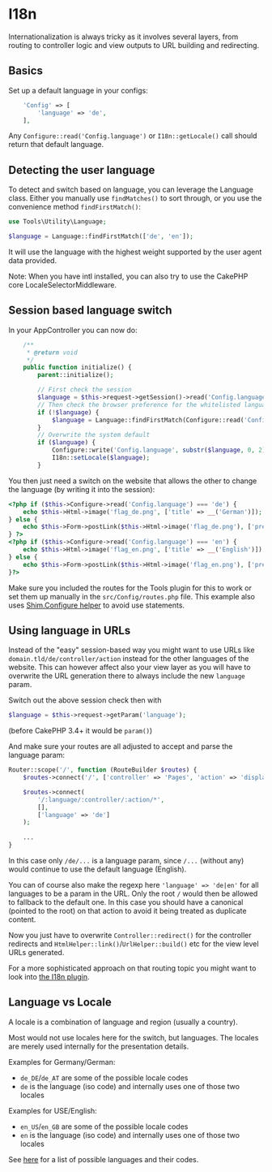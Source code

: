 # I18n

Internationalization is always tricky as it involves several layers,
from routing to controller logic and view outputs to URL building and redirecting.

## Basics
Set up a default language in your configs:
```php
	'Config' => [
		'language' => 'de',
	],
```
Any `Configure::read('Config.language')` or `I18n::getLocale()` call should return that default language.


## Detecting the user language
To detect and switch based on language, you can leverage the Language class.
Either you manually use `findMatches()` to sort through, or you use the convenience method `findFirstMatch()`:
```php
use Tools\Utility\Language;

$language = Language::findFirstMatch(['de', 'en']);
```
It will use the language with the highest weight supported by the user agent data provided.

Note: When you have intl installed, you can also try to use the CakePHP core LocaleSelectorMiddleware.


## Session based language switch
In your AppController you can now do:
```php
	/**
	 * @return void
	 */
	public function initialize() {
		parent::initialize();

		// First check the session
		$language = $this->request->getSession()->read('Config.language');
		// Then check the browser preference for the whitelisted languages
		if (!$language) {
			$language = Language::findFirstMatch(Configure::read('Config.supportedLanguages'));
		}
		// Overwrite the system default
		if ($language) {
			Configure::write('Config.language', substr($language, 0, 2));
			I18n::setLocale($language);
		}
```

You then just need a switch on the website that allows the other to change the language (by writing it into the session):
```php
<?php if ($this->Configure->read('Config.language') === 'de') {
	echo $this->Html->image('flag_de.png', ['title' => __('German')]);
} else {
	echo $this->Form->postLink($this->Html->image('flag_de.png'), ['prefix' => false, 'plugin' => 'Tools', 'controller' => 'ShuntRequest', 'action' => 'language', 'de'], ['block' => true, 'escape' => false, 'title' => __('German')]);
} ?>
<?php if ($this->Configure->read('Config.language') === 'en') {
	echo $this->Html->image('flag_en.png', ['title' => __('English')]);
} else {
	echo $this->Form->postLink($this->Html->image('flag_en.png'), ['prefix' => false, 'plugin' => 'Tools', 'controller' => 'ShuntRequest', 'action' => 'language', 'en'], ['block' => true, 'escape' => false, 'title' => __('English')]);
}?>
```

Make sure you included the routes for the Tools plugin for this to work or set them up manually in the `src/Config/routes.php` file.
This example also uses [Shim.Configure helper](https://github.com/dereuromark/cakephp-shim) to avoid use statements.


## Using language in URLs
Instead of the "easy" session-based way you might want to use URLs like `domain.tld/de/controller/action` instead for the other languages of the website.
This can however affect also your view layer as you will have to overwrite the URL generation there to always include the 
new `language` param.
 
Switch out the above session check then with
```php
$language = $this->request->getParam('language');
```
(before CakePHP 3.4+ it would be `param()`)

And make sure your routes are all adjusted to accept and parse the language param:
```php
Router::scope('/', function (RouteBuilder $routes) {
	$routes->connect('/', ['controller' => 'Pages', 'action' => 'display', 'home']);

	$routes->connect(
		'/:language/:controller/:action/*',
		[],
		['language' => 'de']
	);
	
	...
}
```

In this case only `/de/...` is a language param, since `/...` (without any) would continue to use the default language (English).

You can of course also make the regexp here `'language' => 'de|en'` for all languages to be a param in the URL. 
Only the root `/` would then be allowed to fallback to the default one.
In this case you should have a canonical (pointed to the root) on that action to avoid it being treated as duplicate content.

Now you just have to overwrite `Controller::redirect()` for the controller redirects and `HtmlHelper::link()`/`UrlHelper::build()` etc for the view level URLs generated.

For a more sophisticated approach on that routing topic you might want to look into [the I18n plugin](https://github.com/ADmad/cakephp-i18n).


## Language vs Locale
A locale is a combination of language and region (usually a country).

Most would not use locales here for the switch, but languages. 
The locales are merely used internally for the presentation details.

Examples for Germany/German:
- `de_DE`/`de_AT` are some of the possible locale codes
- `de` is the language (iso code) and internally uses one of those two locales

Examples for USE/English:
- `en_US`/`en_GB` are some of the possible locale codes
- `en` is the language (iso code) and internally uses one of those two locales

See [here](http://sandbox.dereuromark.de/export/) for a list of possible languages and their codes.
